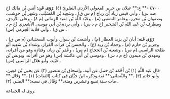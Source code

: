 ٤٧٠٠ -** ع:** غيلان بن جرير المعولي الأزدي البَصْرِيّ (٤) .**رَوَى عَن:** أنس بْن مالك (خ صد س) ، وأبي قيس زياد بْن رياح (م س ق) ، وسَعِيد بْن المُسَيَّب، وشهر بْن حوشب، وصفوان بْن محرز، وعامر الشعبي (م) ، وعَبْد اللَّهِ بْن معبد الزماني (م ٤) ، وعلي الأزدي، ومطرف بْن عَبد الله بْن الشخير (خ م د س) ، وأبي بردة بْن أَبي موسى الأشعري (خ م د س ق) ، وأبي قلابة الجرمي (س) .

**رَوَى عَنه:** أبان بْن يزيد العطار (م) ، وأشعث بْن سوار، وأيوب السختياني (م س ق) ، وجرير بْن حازم (م) ، وحماد بْن زيد (ع) ، والحسن بْن فرات القزاز، وشداد بْن سَعِيد أَبُو طلحة الراسبي (م س) ، وشعبة بْن الحجاج (م س) ، وعُمَر بْن زياد، وقتادة وهو من أقرانه، ومهدي بْن ميمون (خ م د س) ، وموسى بْن أَبي عائشة (س) وهو من أقرانه، ويونس بْن عُبَيد، وأبو هلال الراسبي (س) .

قال عَبد اللَّهِ (١) بْن أَحْمَد بْن حنبل عَن أبيه، وإسحاق بْن منصور (٢) عَن يحيى بْن مَعِين، وأبو حاتم (٣) ،** والنَّسَائي:** ثقة.وذكره ابنُ حِبَّان في كتاب (الثقات) (١) ،** وَقَال:** مات سنة تسع وعشرين ومئة،** وَقَال في نسبه:** الضبي (٢) .

روى له الجماعة.